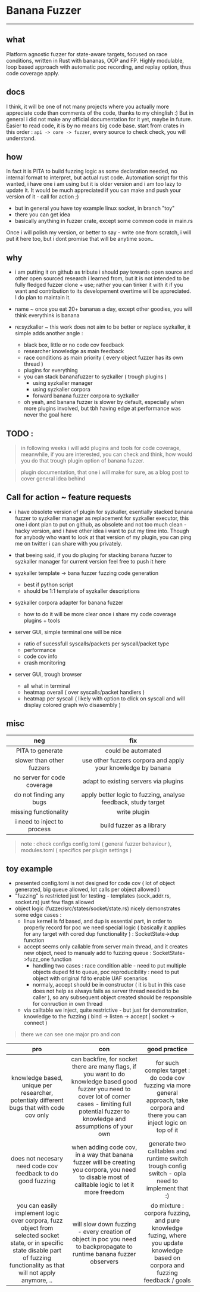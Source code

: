 # Banana Fuzzer
---
## what
Platform agnostic fuzzer for state-aware targets, focused on race conditions, written in Rust with bananas, OOP and FP. Highly modulable, loop based approach with automatic poc recording, and replay option, thus code coverage apply. 

## docs
I think, it will be one of not many projects where you actually more appreciate code than comments of the code, thanks to my chinglish :) But in general i did not make any official documentation for it yet, maybe in future. Easier to read code, it is by no means big code base. start from crates in this order : ```api -> core -> fuzzer```, every source to check check, you will understand.

## how 
In fact it is PITA to build fuzzing logic as some declaration needed, no internal format to interpret, but actual rust code. Automation script for this wanted, i have one i am using but it is older version and i am too lazy to update it. It would be much appreciated if you can make and push your version of it - call for action ;)
- but in general you have toy example linux socket, in branch "toy"
- there you can get idea
- basically anything in fuzzer crate, except some common code in main.rs

Once i will polish my version, or better to say - write one from scratch, i will put it here too, but i dont promise that will be anytime soon..

## why
- i am putting it on github as tribute i should pay towards open source and other open sourced research i learned from, but it is not intended to be fully fledged fuzzer clone + use; rather you can tinker it with it if you want and contribution to its developement overtime will be appreciated. I do plan to maintain it.


- name ~ once you eat 20+ bananas a day, except other goodies, you will think everythink is banana


- re:syzkaller ~ this work does not aim to be better or replace syzkaller, it simple adds another angle :
    + black box, little or no code cov feedback
    + researcher knowledge as main feedback
    + race conditions as main priority ( every object fuzzer has its own thread )
    + plugins for everything
    + you can stack bananafuzzer to syzkaller ( trough plugins )
      * using syzkaller manager
      * using syzkaller corpora
      * forward banana fuzzer corpora to syzkaller
    + oh yeah, and banana fuzzer is slower by default, especially when more plugins involved, but tbh having edge at performance was never the goal here  
      
## TODO : 

> in following weeks i will add plugins and tools for code coverage, meanwhile, if you are interested, you can check and think, how would you do that trough plugin option of banana fuzzer.

> plugin documentation, that one i will make for sure, as a blog post to cover general idea behind

## Call for action ~ feature requests
  - i have obsolete version of plugin for syzkaller, esentially stacked banana fuzzer to syzkaller manager as replacement for syzkaller executor, this one i dont plan to put on github, as obsolete and not too much clean - hacky version, and i have other idea i want to put my time into. Though for anybody who want to look at that version of my plugin, you can ping me on twitter i can share with you privately.
  
 
  - that beeing said, if you do pluging for stacking banana fuzzer to syzkaller manager for current version feel free to push it here
  - syzkaller template -> bana fuzzer fuzzing code generation
    - best if python script
    - should be 1:1 template of syzkaller descriptions
  - syzkaller corpora adapter for banana fuzzer
    - how to do it will be more clear once i share my code coverage plugins + tools
  - server GUI, simple terminal one will be nice 
    + ratio of sucessfull syscalls/packets per syscall/packet type
    + performance
    + code cov info
    + crash monitoring
  - server GUI, trough browser
    + all what in terminal
    + heatmap overall ( over syscalls/packet handlers )
    + heatmap per syscall ( likely with option to click on syscall and will display colored graph w/o disasembly )
    
## misc

| neg  | fix |
|:-:|:-:|
| PITA to generate  | could be automated  |
| slower than other fuzzers | use other fuzzers corpora and apply your knowledge by banana  |
| no server for code coverage | adapt to existing servers via plugins |
| do not finding any bugs | apply better logic to fuzzing, analyse feedback, study target |
| missing functionality | write plugin |
| i need to inject to process | build fuzzer as a library |


> note : check configs config.toml ( general fuzzer behaviour ), modules.toml ( specifics per plugin settings )


## toy example

- presented config.toml is not designed for code cov ( lot of object generated, big queue allowed, lot calls per object allowed )
- "fuzzing" is restricted just for testing - templates (sock_addr.rs, socket.rs) just few flags allowed 
- object logic (fuzzer/src/states/socket/state.rs) nicely demonstrates some edge cases : 
  - linux kernel is fd based, and dup is essential part, in order to properly record for poc we need special logic ( basically it applies for any target with cored dup functionality ) : SocketState->dup function
  - accept seems only callable from server main thread, and it creates new object, need to manualy add to fuzzing queue : SocketState->fuzz_one function
    + handling two cases : race condition able - need to put multiple objects duped fd to queue, poc reproducibility : need to put object with original fd to enable UAF scenarios
    + normaly, accept should be in constructor ( it is but in this case does not help as always fails as server thread needed to be caller ), so any subsequent object created should be responsible for conruction in own thread
  - via calltable we inject, quite restrictive - but just for demonstration, knowledge to the fuzzing ( bind -> listen -> accept | socket -> connect )
  
> there we can see one major pro and con


| pro | con | good practice |
|:-:|:-:|:-:|
| knowledge based, unique per researcher, potentialy different bugs that with code cov only | can backfire, for socket there are many flags, if you want to do knowledge based good fuzzer you need to cover lot of corner cases - limiting full potential fuzzer to knowledge and assumptions of your own  | for such complex target : do code cov fuzzing via more general approach, take corpora and there you can inject logic on top of it |
| does not necesary need code cov feedback to do good fuzzing | when adding code cov, in a way that  banana fuzzer will be creating you corpora, you need to disable most of calltable logic to let it more freedom | generate two calltables and runtime switch trough config switch - opla need to implement that :) |
| you can easily implement logic over corpora, fuzz object from selected socket state, or in specific state disable part of fuzzing functionality as that will not apply anymore, .. | will slow down fuzzing - every creation of object in poc you need to backpropagate to runtime banana fuzzer observers | do mixture : corpora fuzzing, and pure knowledge fuzing, where you update knowledge based on corpora and fuzzing feedback / goals |
